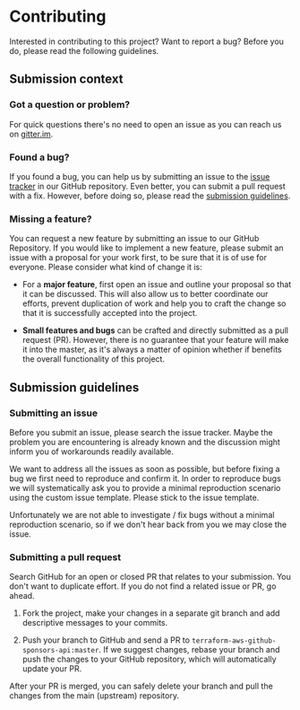 # Contributing

Interested in contributing to this project? Want to report a bug? Before you do,
please read the following guidelines.

## Submission context

### Got a question or problem?

For quick questions there's no need to open an issue as you can reach us on
[gitter.im][1].

  [1]: https://gitter.im/squidfunk/terraform-aws-github-sponsors-api

### Found a bug?

If you found a bug, you can help us by submitting an issue to the
[issue tracker][2] in our GitHub repository. Even better, you can submit
a pull request with a fix. However, before doing so, please read the
[submission guidelines][3].

  [2]: https://github.com/squidfunk/terraform-aws-github-sponsors-api/issues
  [3]: #submission-guidelines

### Missing a feature?

You can request a new feature by submitting an issue to our GitHub Repository.
If you would like to implement a new feature, please submit an issue with a
proposal for your work first, to be sure that it is of use for everyone.
Please consider what kind of change it is:

* For a **major feature**, first open an issue and outline your proposal so
  that it can be discussed. This will also allow us to better coordinate our
  efforts, prevent duplication of work and help you to craft the change so
  that it is successfully accepted into the project.

* **Small features and bugs** can be crafted and directly submitted as a pull
  request (PR). However, there is no guarantee that your feature will make it
  into the master, as it's always a matter of opinion whether if benefits the
  overall functionality of this project.

## Submission guidelines

### Submitting an issue

Before you submit an issue, please search the issue tracker. Maybe the problem
you are encountering is already known and the discussion might inform you of
workarounds readily available.

We want to address all the issues as soon as possible, but before fixing a bug
we first need to reproduce and confirm it. In order to reproduce bugs we will
systematically ask you to provide a minimal reproduction scenario using the
custom issue template. Please stick to the issue template.

Unfortunately we are not able to investigate / fix bugs without a minimal
reproduction scenario, so if we don't hear back from you we may close the issue.

### Submitting a pull request

Search GitHub for an open or closed PR that relates to your submission. You
don't want to duplicate effort. If you do not find a related issue or PR,
go ahead.

1. Fork the project, make your changes in a separate git branch and add
   descriptive messages to your commits.

2. Push your branch to GitHub and send a PR to
  `terraform-aws-github-sponsors-api:master`. If we suggest changes, rebase
   your branch and push the changes to your GitHub repository, which will
   automatically update your PR.

After your PR is merged, you can safely delete your branch and pull the changes
from the main (upstream) repository.
